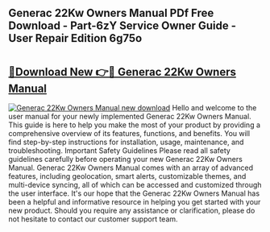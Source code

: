 ## Generac 22Kw Owners Manual PDf Free Download - Part-6zY Service Owner Guide - User Repair Edition 6g75o

# <h2><a href="http://bc13474.oget.top/?id=Generac+22Kw+Owners+Manual">🔗Download New 👉🔴 Generac 22Kw Owners Manual</a></h2>

[![Generac 22Kw Owners Manual new download](https://i.imgur.com/5g1atiW.png)](http://bc13474.oget.top/?id=Generac+22Kw+Owners+Manual)
Hello and welcome to the user manual for your newly implemented Generac 22Kw Owners Manual. This guide is here to help you make the most of your product by providing a comprehensive overview of its features, functions, and benefits. You will find step-by-step instructions for installation, usage, maintenance, and troubleshooting. Important Safety Guidelines Please read all safety guidelines carefully before operating your new Generac 22Kw Owners Manual. Generac 22Kw Owners Manual comes with an array of advanced features, including geolocation, smart alerts, customizable themes, and multi-device syncing, all of which can be accessed and customized through the user interface. It's our hope that the Generac 22Kw Owners Manual has been a helpful and informative resource in helping you get started with your new product. Should you require any assistance or clarification, please do not hesitate to contact our customer support team.
